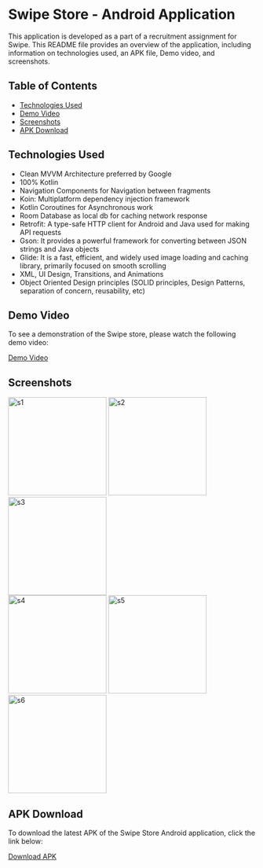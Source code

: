 # Swipe Store - Android Application

This application is developed as a part of a recruitment assignment for Swipe.
This README file provides an overview of the application, including information on technologies used, an APK file, Demo video, and screenshots.

## Table of Contents

- [Technologies Used](#technologies-used)
- [Demo Video](#demo-video)
- [Screenshots](#screenshots)
- [APK Download](#apk-download)

## Technologies Used

- Clean MVVM Architecture preferred by Google
- 100% Kotlin
- Navigation Components for Navigation between fragments
- Koin: Multiplatform dependency injection framework
- Kotlin Coroutines for Asynchronous work
- Room Database as local db for caching network response
- Retrofit: A type-safe HTTP client for Android and Java used for making API requests
- Gson: It provides a powerful framework for converting between JSON strings and Java objects
- Glide: It is a fast, efficient, and widely used image loading and caching library, primarily focused on smooth scrolling
- XML, UI Design, Transitions, and Animations
- Object Oriented Design principles (SOLID principles, Design Patterns, separation of concern, reusability, etc)

## Demo Video

To see a demonstration of the Swipe store, please watch the following demo video:

[Demo Video](https://drive.google.com/file/d/1rOMaT-he4GEQYbeDfRiQGeqxcUyhdmad/view?usp=drive_link)

## Screenshots

<div>
    <img src="https://github.com/srj347/SwipeStore/assets/69077430/1c83609e-fc61-4fc7-9f7e-28cc2101f0d3" alt="s1" width="200" />
    <img src="https://github.com/srj347/SwipeStore/assets/69077430/40e602dd-de07-4a72-b10d-94fdf3fc5713" alt="s2" width="200" />
   <img src="https://github.com/srj347/SwipeStore/assets/69077430/7bed725a-a577-4272-b286-7641c716c128" alt="s3" width="200" />
</div>
<div>
    <img src="https://github.com/srj347/SwipeStore/assets/69077430/a38959cc-1ea7-4763-86d0-363db0d337b9" alt="s4" width="200" />
    <img src="https://github.com/srj347/SwipeStore/assets/69077430/a75d8b26-8d00-415d-8e34-346e6dee1244" alt="s5" width="200" />
    <img src="https://github.com/srj347/SwipeStore/assets/69077430/c8980532-ecf2-4a3e-9105-e5d474ae8414" alt="s6" width="200" />
</div>

## APK Download

To download the latest APK of the Swipe Store Android application, click the link below:

[Download APK](https://drive.google.com/file/d/1KioWrYjUDiwug5npxcZXEiUaWGcf9uOn/view?usp=sharing)

